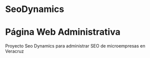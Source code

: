 # SeoDynamics
# Página Web Administrativa
Proyecto Seo Dynamics para administrar SEO de microempresas en Veracruz
